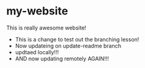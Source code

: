 # my-website
This is really awesome website!
* This is a change to test out the branching lesson! 
* Now updateing on update-readme branch
* updtaed locally!!!
* AND now updating remotely AGAIN!!!
